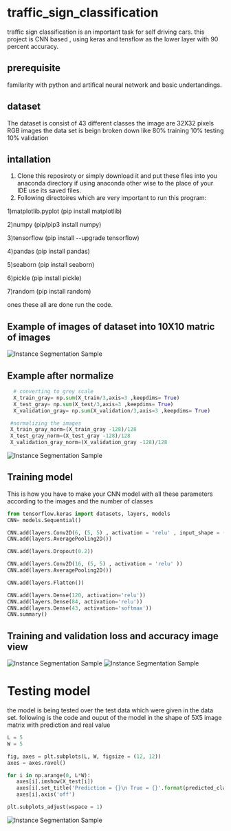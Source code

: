 # traffic_sign_classification
traffic sign classification is an important task for self driving cars.
this project is CNN based , using keras and tensflow as the lower layer with 90 percent accuracy.
## prerequisite
familarity with python and artifical neural network and basic undertandings.

## dataset
 The dataset is consist of 43 different classes 
 the image are 32X32 pixels
 RGB images
 the data set is beign broken down like 80% training 10% testing 10% validation
## intallation
1) Clone this reposiroty or simply download it and put these files into you anaconda directory if using anaconda other wise to the place of your IDE use its saved files.
2) Following directoires which are very important to run this program:
 
 1)matplotlib.pyplot (pip install matplotlib)
  
 2)numpy  (pip/pip3 install numpy)
  
 3)tensorflow (pip install --upgrade tensorflow)
  
 4)pandas (pip install pandas)
  
 5)seaborn (pip install seaborn)
  
 6)pickle (pip install pickle)
  
 7)random (pip install random)
  
ones these all are done run the code.

## Example of images of dataset into 10X10 matric of images

![Instance Segmentation Sample](view.PNG)


## Example after normalize 
```python
  # converting to grey scale
  X_train_gray= np.sum(X_train/3,axis=3 ,keepdims= True)
  X_test_gray= np.sum(X_test/3,axis=3 ,keepdims= True)
  X_validation_gray= np.sum(X_validation/3,axis=3 ,keepdims= True)

 #normalizing the images 
 X_train_gray_norm=(X_train_gray -128)/128
 X_test_gray_norm=(X_test_gray -128)/128
 X_validation_gray_norm=(X_validation_gray -128)/128
```
![Instance Segmentation Sample](normalize.PNG)

## Training model
This is how you have to make your CNN model with all these parameters according to the images and the number of classes
```python
from tensorflow.keras import datasets, layers, models
CNN= models.Sequential()

CNN.add(layers.Conv2D(6, (5, 5) , activation = 'relu' , input_shape = (32, 32, 1)))
CNN.add(layers.AveragePooling2D())

CNN.add(layers.Dropout(0.2))

CNN.add(layers.Conv2D(16, (5, 5) , activation = 'relu' ))
CNN.add(layers.AveragePooling2D())

CNN.add(layers.Flatten())

CNN.add(layers.Dense(120, activation='relu'))
CNN.add(layers.Dense(84, activation='relu'))
CNN.add(layers.Dense(43, activation='softmax'))
CNN.summary()
```
## Training and validation loss and accuracy image view

![Instance Segmentation Sample](training.PNG)
![Instance Segmentation Sample](validation.PNG)

# Testing model
 the model is being tested over the test data which were given in the data set.
 following is the code and ouput of the model in the shape of 5X5 image matrix with prediction and real value
 ``` python 
 L = 5
W = 5

fig, axes = plt.subplots(L, W, figsize = (12, 12))
axes = axes.ravel()

for i in np.arange(0, L*W):
    axes[i].imshow(X_test[i])
    axes[i].set_title('Prediction = {}\n True = {}'.format(predicted_classes[i], y_true[i]))
    axes[i].axis('off')

plt.subplots_adjust(wspace = 1)    
 ```
![Instance Segmentation Sample](testing.PNG)

